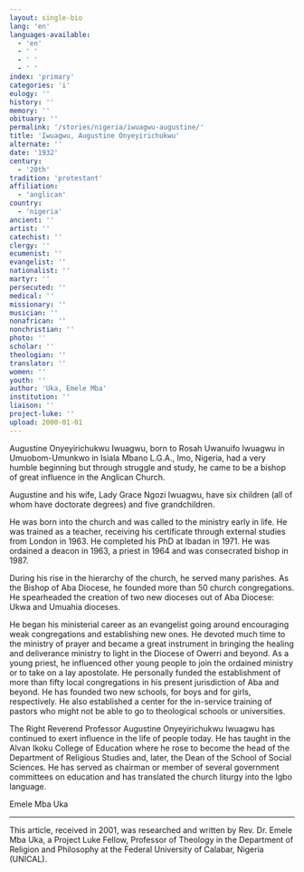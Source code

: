 ```yaml
---
layout: single-bio
lang: 'en'
languages-available:
  - 'en'
  - ' '
  - ' '
  - ' '
index: 'primary'
categories: 'i'
eulogy: ''
history: ''
memory: ''
obituary: ''
permalink: '/stories/nigeria/iwuagwu-augustine/'
title: 'Iwuagwu, Augustine Onyeyirichukwu'
alternate: ''
date: '1932'
century:
  - '20th'
tradition: 'protestant'
affiliation:
  - 'anglican'
country:
  - 'nigeria'
ancient: ''
artist: ''
catechist: ''
clergy: ''
ecumenist: ''
evangelist: ''
nationalist: ''
martyr: ''
persecuted: ''
medical: ''
missionary: ''
musician: ''
nonafrican: ''
nonchristian: ''
photo: ''
scholar: ''
theologian: ''
translator: ''
women: ''
youth: ''
author: 'Uka, Emele Mba'
institution: ''
liaison: ''
project-luke: ''
upload: 2000-01-01
---
```



Augustine Onyeyirichukwu Iwuagwu, born to Rosah Uwanuifo Iwuagwu in Umuobom-Umunkwo in Isiala Mbano L.G.A., Imo, Nigeria, had a very humble beginning but through struggle and study, he came to be a bishop of great influence in the Anglican Church.

Augustine and his wife, Lady Grace Ngozi Iwuagwu, have six children (all of whom have doctorate degrees) and five grandchildren.

He was born into the church and was called to the ministry early in life.  He was trained as a teacher, receiving his certificate through external studies from London in 1963.  He completed his PhD at Ibadan in 1971.  He was ordained a deacon in 1963, a priest in 1964 and was consecrated bishop in 1987.

During his rise in the hierarchy of the church, he served many parishes.  As the Bishop of Aba Diocese, he founded more than 50 church congregations.  He spearheaded the creation of two new dioceses out of Aba Diocese: Ukwa and Umuahia dioceses.

He began his ministerial career as an evangelist going around encouraging weak congregations and establishing new ones.  He devoted much time to the ministry of prayer and became a great instrument in bringing the healing and deliverance ministry to light in the Diocese of Owerri and beyond.  As a young priest, he influenced other young people to join the ordained ministry or to take on a lay apostolate.  He personally funded the establishment of more than fifty local congregations in his present jurisdiction of Aba and beyond.  He has founded two new schools, for boys and for girls, respectively.  He also established a center for the in-service training of pastors who might not be able to go to theological schools or universities.

The Right Reverend Professor Augustine Onyeyirichukwu Iwuagwu has continued to exert influence in the life of people today.  He has taught in the Alvan Ikoku College of Education where he rose to become the head of the Department of Religious Studies and, later, the Dean of the School of Social Sciences.  He has served as chairman or member of several government committees on education and has translated the church liturgy into the Igbo language.

Emele Mba Uka

---

This article, received in 2001, was researched and written by Rev. Dr. Emele Mba Uka, a Project Luke Fellow, Professor of Theology in the Department of Religion and Philosophy at the Federal University of Calabar, Nigeria (UNICAL).